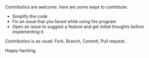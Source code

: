 Contributios are welcome. here are some ways to contribute:

- Simplify the code
- Fix an issue that you faced while using the program
- Open an issue to suggest a feature and get initial thoughts before implementing it.


Contribution is as usual: Fork, Branch, Commit, Pull request.

Happy hacking.
